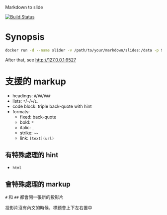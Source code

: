 Markdown to slide

[![Build Status](https://ci.ronmi.tw/api/badges/ronmi/md-slider/status.svg)](https://ci.ronmi.tw/ronmi/md-slider)

# Synopsis

```bash
docker run -d --name slider -v /path/to/your/markdown/slides:/data -p 9527:8000 ronmi/md-slider
```

After that, see http://127.0.0.1:9527

# 支援的 markup

- headings: `#`/`##`/`###`
- lists: `*`/`-`/`+`/`1.`
- code block: triple back-quote with hint
- formats: 
  - fixed: back-quote
  - bold: `*`
  - italic: `_`
  - strike: `~~`
  - link: `[text](url)`

## 有特殊處理的 hint

- `html`

## 會特殊處理的 markup

`#` 和 `##` 都會開一張新的投影片

投影片沒有內文的時候，標題會上下左右置中
